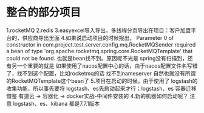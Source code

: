 # 整合的部分项目

1.rocketMQ
2.redis
3.easyexcel导入导出，多线程分页导出在项目：客户加盟平台的，供应商导出里面
4.如果说启动项目的时候报出，
Parameter 0 of constructor in com.project.test.server.config.mq.RocketMQSender required a bean of type 'org.apache.rocketmq.spring.core.RocketMQTemplate' that could not be found.
也就是bean找不到。原因呢不光是 spring没有扫描到，还有另一个重要的就是 如果使用了nacos配置中心的话，由于nacos配置文件名写错了，找不到这个配置，比如rocketmq的话
找不到nameserver 自然也就没有所谓的RocketMQTemplate这个bean了
5.项目在启动的时候，由于使用了 logstash的收集功能，所以事先要将 logstash、es先启动起来才行；logstash、es 容器迁移借鉴 有道云 -> 容器化 -> docker实战-中间件安装的 4.新的机器如何启动呢？
注意 logstash、es、kibana 都是7.7.1版本

